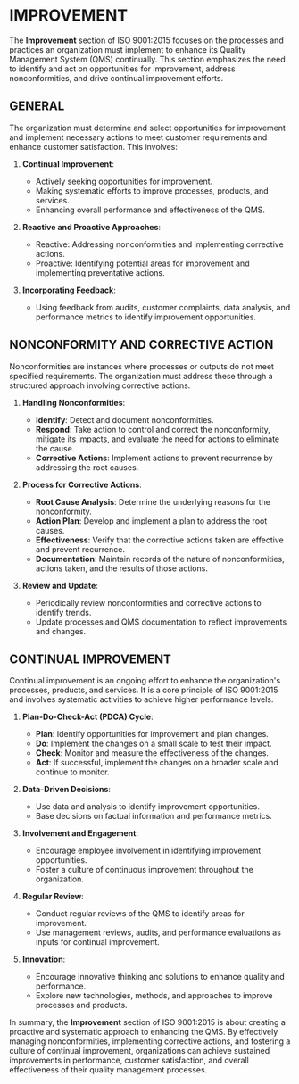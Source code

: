 # IMPROVEMENT

The **Improvement** section of ISO 9001:2015 focuses on the processes and practices an organization must implement to enhance its Quality Management System (QMS) continually. This section emphasizes the need to identify and act on opportunities for improvement, address nonconformities, and drive continual improvement efforts.

## GENERAL

The organization must determine and select opportunities for improvement and implement necessary actions to meet customer requirements and enhance customer satisfaction. This involves:

1. **Continual Improvement**: 
   * Actively seeking opportunities for improvement.
   * Making systematic efforts to improve processes, products, and services.
   * Enhancing overall performance and effectiveness of the QMS.

2. **Reactive and Proactive Approaches**:

   * Reactive: Addressing nonconformities and implementing corrective actions.
   * Proactive: Identifying potential areas for improvement and implementing preventative actions.

3. **Incorporating Feedback**:

   * Using feedback from audits, customer complaints, data analysis, and performance metrics to identify improvement opportunities.

## NONCONFORMITY AND CORRECTIVE ACTION

Nonconformities are instances where processes or outputs do not meet specified requirements. The organization must address these through a structured approach involving corrective actions.

1. **Handling Nonconformities**:

   * **Identify**: Detect and document nonconformities.
   * **Respond**: Take action to control and correct the nonconformity, mitigate its impacts, and evaluate the need for actions to eliminate the cause.
   * **Corrective Actions**: Implement actions to prevent recurrence by addressing the root causes.

2. **Process for Corrective Actions**:

   * **Root Cause Analysis**: Determine the underlying reasons for the nonconformity.
   * **Action Plan**: Develop and implement a plan to address the root causes.
   * **Effectiveness**: Verify that the corrective actions taken are effective and prevent recurrence.
   * **Documentation**: Maintain records of the nature of nonconformities, actions taken, and the results of those actions.

3. **Review and Update**:

   * Periodically review nonconformities and corrective actions to identify trends.
   * Update processes and QMS documentation to reflect improvements and changes.

## CONTINUAL IMPROVEMENT

Continual improvement is an ongoing effort to enhance the organization's processes, products, and services. It is a core principle of ISO 9001:2015 and involves systematic activities to achieve higher performance levels.

1. **Plan-Do-Check-Act (PDCA) Cycle**:

   * **Plan**: Identify opportunities for improvement and plan changes.
   * **Do**: Implement the changes on a small scale to test their impact.
   * **Check**: Monitor and measure the effectiveness of the changes.
   * **Act**: If successful, implement the changes on a broader scale and continue to monitor.

2. **Data-Driven Decisions**:

   * Use data and analysis to identify improvement opportunities.
   * Base decisions on factual information and performance metrics.

3. **Involvement and Engagement**:

   * Encourage employee involvement in identifying improvement opportunities.
   * Foster a culture of continuous improvement throughout the organization.

4. **Regular Review**:

   * Conduct regular reviews of the QMS to identify areas for improvement.
   * Use management reviews, audits, and performance evaluations as inputs for continual improvement.

5. **Innovation**:

   * Encourage innovative thinking and solutions to enhance quality and performance.
   * Explore new technologies, methods, and approaches to improve processes and products.

In summary, the **Improvement** section of ISO 9001:2015 is about creating a proactive and systematic approach to enhancing the QMS. By effectively managing nonconformities, implementing corrective actions, and fostering a culture of continual improvement, organizations can achieve sustained improvements in performance, customer satisfaction, and overall effectiveness of their quality management processes.
